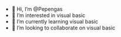- 👋 Hi, I’m @Pepengas
- 👀 I’m interested in visual basic
- 🌱 I’m currently learning visual basic
- 💞️ I’m looking to collaborate on visual basic

<!---
Pepengas/Pepengas is a ✨ special ✨ repository because its `README.md` (this file) appears on your GitHub profile.
You can click the Preview link to take a look at your changes.
--->
